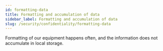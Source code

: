 ```yaml
---
id: formatting-data
title: Formatting and accumulation of data
sidebar_label: Formatting and accumulation of data
slug: /security/confidentiality/formatting-data
---
```


Formatting of our equipment happens often,
and the information does not accumulate in local storage.
